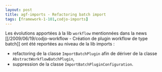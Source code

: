 ```yaml
---
layout: post
title: agf-imports - Refactoring batch import
tags: [framework-1-101,codjo-imports]
---
```

Les évolutions apportées à la lib ```workflow``` mentionnées dans la news [[/2009/06/19/codjo-workflow - Création de plugin workflow de type batch]] ont été reportées au niveau de la lib imports :
- refactoring de la classe ```ImportBatchPlugin``` afin de dériver de la classe ```AbstractWorkflowBatchPlugin```,
- suppression de la classe ```ImportBatchPluginConfiguration```.